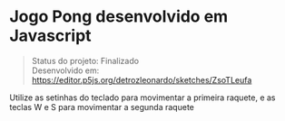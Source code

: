 # Jogo Pong desenvolvido em Javascript

> Status do projeto: Finalizado <br />
> Desenvolvido em: https://editor.p5js.org/detrozleonardo/sketches/ZsoTLeufa

Utilize as setinhas do teclado para movimentar a primeira raquete, e as teclas W e S para movimentar a segunda raquete
